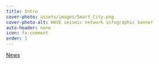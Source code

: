 ```yaml
---
title: Intro
cover-photo: assets/images/Smart_City.png
cover-photo-alt: WAVE seismic network infographic banner
auto-header: none
icon: fa-comment
order: 1
---
```


<a href="#portfolio" class="button scrolly">News</a>
